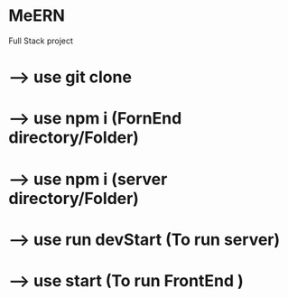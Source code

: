 # MeERN
Full Stack project
# --> use git clone
# --> use npm i (FornEnd directory/Folder)
# --> use npm i (server directory/Folder)
# --> use run devStart (To run server)
# --> use start (To run FrontEnd )

